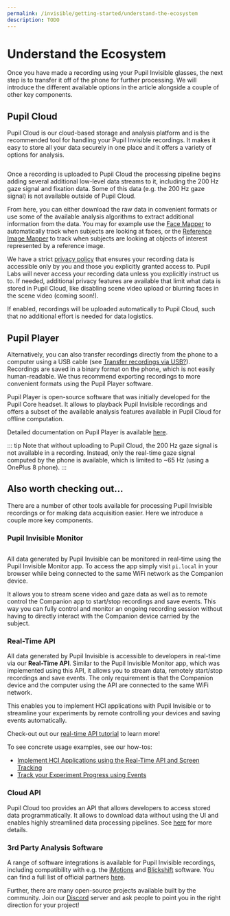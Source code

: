 ```yaml
---
permalink: /invisible/getting-started/understand-the-ecosystem
description: TODO
---
```


# Understand the Ecosystem

Once you have made a recording using your Pupil Invisible glasses, the next step is to transfer it off of the phone for further processing.
We will introduce the different available options in the article alongside a couple of other key components.

## Pupil Cloud
Pupil Cloud is our cloud-based storage and analysis platform and is the recommended tool for handling your Pupil Invisible recordings.
It makes it easy to store all your data securely in one place and it offers a variety of options for analysis.

<div class="pb-4" style="display:flex;justify-content:center;">
  <v-img
    :src="require('../../media/invisible/getting-started/PL-Ecosystem-white.jpg')"
    max-width=100%
  >
  </v-img>
</div>

Once a recording is uploaded to Pupil Cloud the processing pipeline begins adding several additional low-level data streams to it, including the 200 Hz gaze signal and fixation data. Some of this data (e.g. the 200 Hz gaze signal) is not available outside of Pupil Cloud.

From here, you can either download the raw data in convenient formats or use some of the available analysis algorithms to extract additional information from the data. You may for example use the [Face Mapper](/invisible/explainers/enrichments/#face-mapper) to automatically track when subjects are looking at faces, or the [Reference Image Mapper](/invisible/explainers/enrichments/#reference-image-mapper) to track when subjects are looking at objects of interest represented by a reference image.

We have a strict [privacy policy](https://pupil-labs.com/legal/) that ensures your recording data is accessible only by you and those you explicitly granted access to. Pupil Labs will never access your recording data unless you explicitly instruct us to. If needed, additional privacy features are available that limit what data is stored in Pupil Cloud, like disabling scene video upload or blurring faces in the scene video (coming soon!).

If enabled, recordings will be uploaded automatically to Pupil Cloud, such that no additional effort is needed for data logistics.


## Pupil Player
Alternatively, you can also transfer recordings directly from the phone to a computer using a USB cable (see [Transfer recordings via USB?](/invisible/how-tos/tools/transfer-recordings-via-usb)). Recordings are saved in a binary format on the phone, which is not easily human-readable. We thus recommend exporting recordings to more convenient formats using the Pupil Player software.

Pupil Player is open-source software that was initially developed for the Pupil Core headset. It allows to playback Pupil Invisible recordings and offers a subset of the available analysis features available in Pupil Cloud for offline computation.

Detailed documentation on Pupil Player is available [here](/core/software/pupil-player).

::: tip
Note that without uploading to Pupil Cloud, the 200 Hz gaze signal is not available in a recording. Instead, only the real-time gaze signal computed by the phone is available, which is limited to ~65 Hz (using a OnePlus 8 phone).
:::


## Also worth checking out...
There are a number of other tools available for processing Pupil Invisible recordings or for making data acquisition easier. Here we introduce a couple more key components.

### Pupil Invisible Monitor
<div style="display:flex;justify-content:center;" class="pb-4">
  <v-img
    :src="require('../../media/invisible/getting-started/pi-monitor-app.jpg')"
    max-width=100%
  >
  </v-img>
</div>

All data generated by Pupil Invisible can be monitored in real-time using the Pupil Invisible Monitor app. To access the app simply visit `pi.local` in your browser while being connected to the same WiFi network as the Companion device.

It allows you to stream scene video and gaze data as well as to remote control the Companion app to start/stop recordings and save events. This way you can fully control and monitor an ongoing recording session without having to directly interact with the Companion device carried by the subject.

### Real-Time API
All data generated by Pupil Invisible is accessible to developers in real-time via our **Real-Time API**. Similar to the Pupil Invisible Monitor app, which was implemented using this API, it allows you to stream data, remotely start/stop recordings and save events. The only requirement is that the Companion device and the computer using the API are connected to the same WiFi network.

This enables you to implement HCI applications with Pupil Invisible or to streamline your experiments by remote controlling your devices and saving events automatically.

Check-out out our [real-time API tutorial](/invisible/getting-started/real-time-api) to learn more!

To see concrete usage examples, see our how-tos:
- [Implement HCI Applications using the Real-Time API and Screen Tracking](/invisible/how-tos/applications/implement-hci-applications-using-the-real-time-api-and-screen-tracking)
- [Track your Experiment Progress using Events](/invisible/how-tos/applications/track-your-experiment-progress-using-events)

### Cloud API
Pupil Cloud too provides an API that allows developers to access stored data programmatically. It allows to download data without using the UI and enables highly streamlined data processing pipelines. See [here]() for more details.

### 3rd Party Analysis Software
A range of software integrations is available for Pupil Invisible recordings, including compatibility with e.g. the [iMotions](https://imotions.com/) and [Blickshift](https://www.blickshift.com/?lang=de) software. You can find a full list of official partners [here](https://pupil-labs.com/partners-resellers/). 

Further, there are many open-source projects available built by the community. Join our [Discord](https://pupil-labs.com/chat) server and ask people to point you in the right direction for your project!